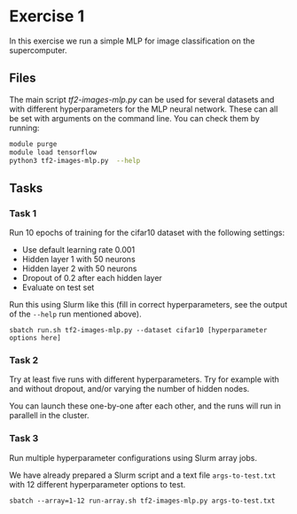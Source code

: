 # Exercise 1

In this exercise we run a simple MLP for image classification on the
supercomputer.

## Files

The main script *tf2-images-mlp.py* can be used for several datasets and with
different hyperparameters for the MLP neural network. These can all be set with
arguments on the command line. You can check them by running:

```bash
module purge
module load tensorflow
python3 tf2-images-mlp.py  --help
```

## Tasks

### Task 1

Run 10 epochs of training for the cifar10 dataset with the following settings:

- Use default learning rate 0.001
- Hidden layer 1 with 50 neurons
- Hidden layer 2 with 50 neurons
- Dropout of 0.2 after each hidden layer
- Evaluate on test set

Run this using Slurm like this (fill in correct hyperparameters, see the output
of the `--help` run mentioned above).

```
sbatch run.sh tf2-images-mlp.py --dataset cifar10 [hyperparameter options here]
```

### Task 2

Try at least five runs with different hyperparameters. Try for example with and
without dropout, and/or varying the number of hidden nodes.

You can launch these one-by-one after each other, and the runs will run in
parallell in the cluster.


### Task 3

Run multiple hyperparameter configurations using Slurm array jobs.

We have already prepared a Slurm script and a text file `args-to-test.txt` with
12 different hyperparameter options to test.

```
sbatch --array=1-12 run-array.sh tf2-images-mlp.py args-to-test.txt
```
